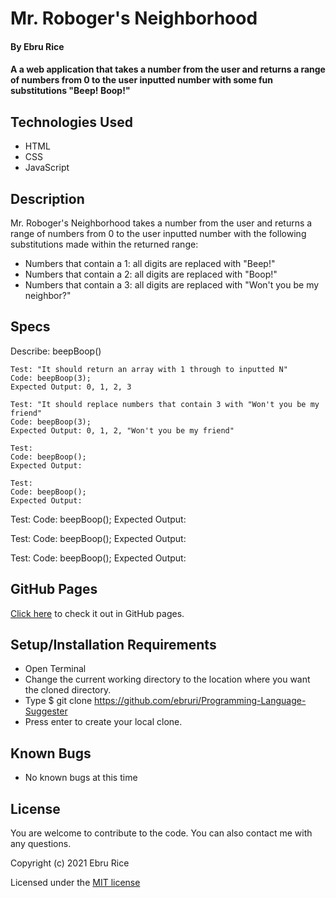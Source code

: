 # Mr. Roboger's Neighborhood

#### By Ebru Rice

#### A a web application that takes a number from the user and returns a range of numbers from 0 to the user inputted number with some fun substitutions "Beep! Boop!"

## Technologies Used

* HTML
* CSS
* JavaScript

## Description

Mr. Roboger's Neighborhood takes a number from the user and returns a range of numbers from 0 to the user inputted number with the following substitutions made within the returned range:

* Numbers that contain a 1: all digits are replaced with "Beep!"
* Numbers that contain a 2: all digits are replaced with "Boop!"
* Numbers that contain a 3: all digits are replaced with "Won't you be my neighbor?"

## Specs

Describe: beepBoop()
```
Test: "It should return an array with 1 through to inputted N"
Code: beepBoop(3);
Expected Output: 0, 1, 2, 3
```

```
Test: "It should replace numbers that contain 3 with "Won't you be my friend"
Code: beepBoop(3);
Expected Output: 0, 1, 2, "Won't you be my friend"
```

```
Test: 
Code: beepBoop();
Expected Output: 
```

```
Test: 
Code: beepBoop();
Expected Output: 
```

Test: 
Code: beepBoop();
Expected Output: 

Test: 
Code: beepBoop();
Expected Output: 

Test: 
Code: beepBoop();
Expected Output: 


## GitHub Pages

[Click here](https://ebruri.github.io/Programming-Language-Suggester/) to check it out in GitHub pages.

## Setup/Installation Requirements

* Open Terminal
* Change the current working directory to the location where you want the cloned directory.
* Type $ git clone https://github.com/ebruri/Programming-Language-Suggester
* Press enter to create your local clone.

## Known Bugs

* No known bugs at this time

## License

You are welcome to contribute to the code. You can also contact me with any questions.

Copyright (c) 2021 Ebru Rice

Licensed under the [MIT license](license.txt)